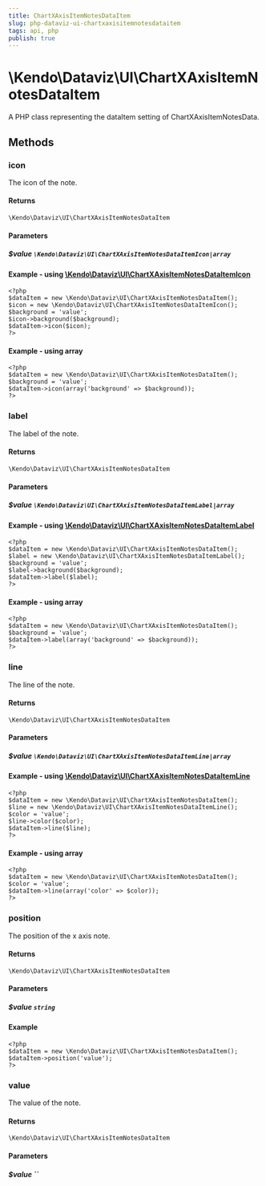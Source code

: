 ```yaml
---
title: ChartXAxisItemNotesDataItem
slug: php-dataviz-ui-chartxaxisitemnotesdataitem
tags: api, php
publish: true
---
```


# \Kendo\Dataviz\UI\ChartXAxisItemNotesDataItem

A PHP class representing the dataItem setting of ChartXAxisItemNotesData.


## Methods

### icon

The icon of the note.

#### Returns
`\Kendo\Dataviz\UI\ChartXAxisItemNotesDataItem`

#### Parameters

##### $value `\Kendo\Dataviz\UI\ChartXAxisItemNotesDataItemIcon|array`


#### Example - using [\Kendo\Dataviz\UI\ChartXAxisItemNotesDataItemIcon](/api/wrappers/php/Kendo/Dataviz/UI/ChartXAxisItemNotesDataItemIcon)
    <?php
    $dataItem = new \Kendo\Dataviz\UI\ChartXAxisItemNotesDataItem();
    $icon = new \Kendo\Dataviz\UI\ChartXAxisItemNotesDataItemIcon();
    $background = 'value';
    $icon->background($background);
    $dataItem->icon($icon);
    ?>

#### Example - using array

    <?php
    $dataItem = new \Kendo\Dataviz\UI\ChartXAxisItemNotesDataItem();
    $background = 'value';
    $dataItem->icon(array('background' => $background));
    ?>

### label

The label of the note.

#### Returns
`\Kendo\Dataviz\UI\ChartXAxisItemNotesDataItem`

#### Parameters

##### $value `\Kendo\Dataviz\UI\ChartXAxisItemNotesDataItemLabel|array`


#### Example - using [\Kendo\Dataviz\UI\ChartXAxisItemNotesDataItemLabel](/api/wrappers/php/Kendo/Dataviz/UI/ChartXAxisItemNotesDataItemLabel)
    <?php
    $dataItem = new \Kendo\Dataviz\UI\ChartXAxisItemNotesDataItem();
    $label = new \Kendo\Dataviz\UI\ChartXAxisItemNotesDataItemLabel();
    $background = 'value';
    $label->background($background);
    $dataItem->label($label);
    ?>

#### Example - using array

    <?php
    $dataItem = new \Kendo\Dataviz\UI\ChartXAxisItemNotesDataItem();
    $background = 'value';
    $dataItem->label(array('background' => $background));
    ?>

### line

The line of the note.

#### Returns
`\Kendo\Dataviz\UI\ChartXAxisItemNotesDataItem`

#### Parameters

##### $value `\Kendo\Dataviz\UI\ChartXAxisItemNotesDataItemLine|array`


#### Example - using [\Kendo\Dataviz\UI\ChartXAxisItemNotesDataItemLine](/api/wrappers/php/Kendo/Dataviz/UI/ChartXAxisItemNotesDataItemLine)
    <?php
    $dataItem = new \Kendo\Dataviz\UI\ChartXAxisItemNotesDataItem();
    $line = new \Kendo\Dataviz\UI\ChartXAxisItemNotesDataItemLine();
    $color = 'value';
    $line->color($color);
    $dataItem->line($line);
    ?>

#### Example - using array

    <?php
    $dataItem = new \Kendo\Dataviz\UI\ChartXAxisItemNotesDataItem();
    $color = 'value';
    $dataItem->line(array('color' => $color));
    ?>

### position
The position of the x axis note.

#### Returns
`\Kendo\Dataviz\UI\ChartXAxisItemNotesDataItem`

#### Parameters

##### $value `string`



#### Example 
    <?php
    $dataItem = new \Kendo\Dataviz\UI\ChartXAxisItemNotesDataItem();
    $dataItem->position('value');
    ?>

### value
The value of the note.

#### Returns
`\Kendo\Dataviz\UI\ChartXAxisItemNotesDataItem`

#### Parameters

##### $value ``



